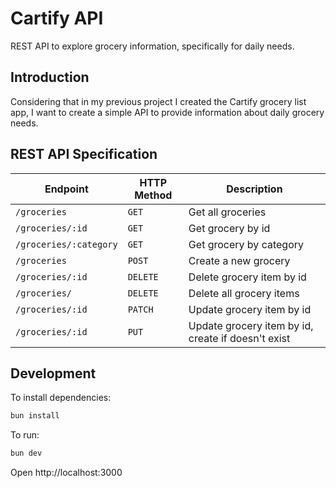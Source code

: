 # Cartify API

REST API to explore grocery information, specifically for daily needs.

## Introduction

Considering that in my previous project I created the Cartify grocery list app, I want to create a simple API to provide information about daily grocery needs.


## REST API Specification

| Endpoint               | HTTP Method | Description                                        |
| ---------------------- | ----------- | -------------------------------------------------- |
| `/groceries`           | `GET`       | Get all groceries                                  |
| `/groceries/:id`       | `GET`       | Get grocery by id                                  |
| `/groceries/:category` | `GET`       | Get grocery by category                            |
| `/groceries`           | `POST`      | Create a new grocery                               |
| `/groceries/:id`       | `DELETE`    | Delete grocery item by id                          |
| `/groceries/`          | `DELETE`    | Delete all grocery items                           |
| `/groceries/:id`       | `PATCH`     | Update grocery item by id                          |
| `/groceries/:id`       | `PUT`       | Update grocery item by id, create if doesn't exist |


## Development

To install dependencies:

```sh
bun install
```

To run:

```sh
bun dev
```

Open http://localhost:3000
